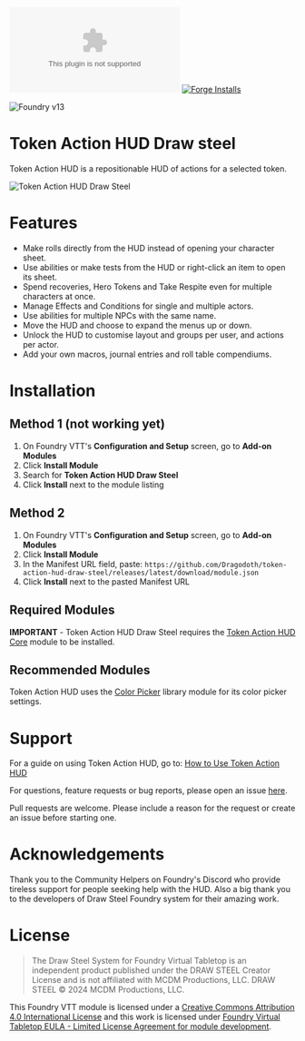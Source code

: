 ![Downloads](https://img.shields.io/github/downloads/Larkinabout/fvtt-token-action-hud-template/latest/module.zip?color=2b82fc&label=DOWNLOADS&style=for-the-badge) [![Forge Installs](https://img.shields.io/badge/dynamic/json?label=Forge%20Installs&query=package.installs&suffix=%25&url=https%3A%2F%2Fforge-vtt.com%2Fapi%2Fbazaar%2Fpackage%2Ftoken-action-hud-template&colorB=448d34&style=for-the-badge)](https://forge-vtt.com/bazaar#package=token-action-hud-template)

![Foundry v13](https://img.shields.io/badge/foundry-v13-green)

# Token Action HUD Draw steel

Token Action HUD is a repositionable HUD of actions for a selected token.

![Token Action HUD Draw Steel](.github/readme/token-action-hud-draw-steel.gif)

# Features
- Make rolls directly from the HUD instead of opening your character sheet.
- Use abilities or make tests from the HUD or right-click an item to open its sheet.
- Spend recoveries, Hero Tokens and Take Respite even for multiple characters at once.
- Manage Effects and Conditions for single and multiple actors.
- Use abilities for multiple NPCs with the same name. 
- Move the HUD and choose to expand the menus up or down.
- Unlock the HUD to customise layout and groups per user, and actions per actor.
- Add your own macros, journal entries and roll table compendiums.

# Installation

## Method 1 (not working yet)
1. On Foundry VTT's **Configuration and Setup** screen, go to **Add-on Modules**
2. Click **Install Module**
3. Search for **Token Action HUD Draw Steel** 
4. Click **Install** next to the module listing

## Method 2
1. On Foundry VTT's **Configuration and Setup** screen, go to **Add-on Modules**
2. Click **Install Module**
3. In the Manifest URL field, paste: `https://github.com/Dragodoth/token-action-hud-draw-steel/releases/latest/download/module.json`
4. Click **Install** next to the pasted Manifest URL

## Required Modules

**IMPORTANT** - Token Action HUD Draw Steel requires the [Token Action HUD Core](https://foundryvtt.com/packages/token-action-hud-core) module to be installed.

## Recommended Modules
Token Action HUD uses the [Color Picker](https://foundryvtt.com/packages/color-picker) library module for its color picker settings.

# Support

For a guide on using Token Action HUD, go to: [How to Use Token Action HUD](https://github.com/Larkinabout/fvtt-token-action-hud-core/wiki/How-to-Use-Token-Action-HUD)

For questions, feature requests or bug reports, please open an issue [here](https://github.com/Dragodoth/token-action-hud-draw-steel/issues).

Pull requests are welcome. Please include a reason for the request or create an issue before starting one.

# Acknowledgements

Thank you to the Community Helpers on Foundry's Discord who provide tireless support for people seeking help with the HUD. Also a big thank you to the developers of Draw Steel Foundry system for their amazing work.

# License

> The Draw Steel System for Foundry Virtual Tabletop is an independent product published under the DRAW STEEL Creator License and is not affiliated with MCDM Productions, LLC. DRAW STEEL © 2024 MCDM Productions, LLC.

This Foundry VTT module is licensed under a [Creative Commons Attribution 4.0 International License](https://creativecommons.org/licenses/by/4.0/) and this work is licensed under [Foundry Virtual Tabletop EULA - Limited License Agreement for module development](https://foundryvtt.com/article/license/).


